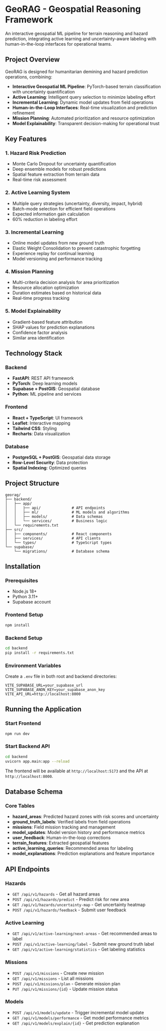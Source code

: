 # GeoRAG - Geospatial Reasoning Framework

An interactive geospatial ML pipeline for terrain reasoning and hazard prediction, integrating active learning and uncertainty-aware labeling with human-in-the-loop interfaces for operational teams.

## Project Overview

GeoRAG is designed for humanitarian demining and hazard prediction operations, combining:

- **Interactive Geospatial ML Pipeline**: PyTorch-based terrain classification with uncertainty quantification
- **Active Learning**: Intelligent query selection to minimize labeling effort
- **Incremental Learning**: Dynamic model updates from field operations
- **Human-in-the-Loop Interfaces**: Real-time visualization and prediction refinement
- **Mission Planning**: Automated prioritization and resource optimization
- **Model Explainability**: Transparent decision-making for operational trust

## Key Features

### 1. Hazard Risk Prediction
- Monte Carlo Dropout for uncertainty quantification
- Deep ensemble models for robust predictions
- Spatial feature extraction from terrain data
- Real-time risk assessment

### 2. Active Learning System
- Multiple query strategies (uncertainty, diversity, impact, hybrid)
- Batch-mode selection for efficient field operations
- Expected information gain calculation
- 60% reduction in labeling effort

### 3. Incremental Learning
- Online model updates from new ground truth
- Elastic Weight Consolidation to prevent catastrophic forgetting
- Experience replay for continual learning
- Model versioning and performance tracking

### 4. Mission Planning
- Multi-criteria decision analysis for area prioritization
- Resource allocation optimization
- Duration estimates based on historical data
- Real-time progress tracking

### 5. Model Explainability
- Gradient-based feature attribution
- SHAP values for prediction explanations
- Confidence factor analysis
- Similar area identification

## Technology Stack

### Backend
- **FastAPI**: REST API framework
- **PyTorch**: Deep learning models
- **Supabase + PostGIS**: Geospatial database
- **Python**: ML pipeline and services

### Frontend
- **React + TypeScript**: UI framework
- **Leaflet**: Interactive mapping
- **Tailwind CSS**: Styling
- **Recharts**: Data visualization

### Database
- **PostgreSQL + PostGIS**: Geospatial data storage
- **Row-Level Security**: Data protection
- **Spatial Indexing**: Optimized queries

## Project Structure

```
georag/
├── backend/
│   ├── app/
│   │   ├── api/              # API endpoints
│   │   ├── ml/               # ML models and algorithms
│   │   ├── models/           # Data schemas
│   │   └── services/         # Business logic
│   └── requirements.txt
├── src/
│   ├── components/           # React components
│   ├── services/             # API clients
│   └── types/                # TypeScript types
└── supabase/
    └── migrations/           # Database schema
```

## Installation

### Prerequisites
- Node.js 18+
- Python 3.11+
- Supabase account

### Frontend Setup
```bash
npm install
```

### Backend Setup
```bash
cd backend
pip install -r requirements.txt
```

### Environment Variables
Create a `.env` file in both root and backend directories:

```env
VITE_SUPABASE_URL=your_supabase_url
VITE_SUPABASE_ANON_KEY=your_supabase_anon_key
VITE_API_URL=http://localhost:8000
```

## Running the Application

### Start Frontend
```bash
npm run dev
```

### Start Backend API
```bash
cd backend
uvicorn app.main:app --reload
```

The frontend will be available at `http://localhost:5173` and the API at `http://localhost:8000`.

## Database Schema

### Core Tables
- **hazard_areas**: Predicted hazard zones with risk scores and uncertainty
- **ground_truth_labels**: Verified labels from field operations
- **missions**: Field mission tracking and management
- **model_updates**: Model version history and performance metrics
- **user_feedback**: Human-in-the-loop corrections
- **terrain_features**: Extracted geospatial features
- **active_learning_queries**: Recommended areas for labeling
- **model_explanations**: Prediction explanations and feature importance

## API Endpoints

### Hazards
- `GET /api/v1/hazards` - Get all hazard areas
- `POST /api/v1/hazards/predict` - Predict risk for new area
- `GET /api/v1/hazards/uncertainty-map` - Get uncertainty heatmap
- `POST /api/v1/hazards/feedback` - Submit user feedback

### Active Learning
- `GET /api/v1/active-learning/next-areas` - Get recommended areas to label
- `POST /api/v1/active-learning/label` - Submit new ground truth label
- `GET /api/v1/active-learning/statistics` - Get labeling statistics

### Missions
- `POST /api/v1/missions` - Create new mission
- `GET /api/v1/missions` - List all missions
- `POST /api/v1/missions/plan` - Generate mission plan
- `PUT /api/v1/missions/{id}` - Update mission status

### Models
- `POST /api/v1/models/update` - Trigger incremental model update
- `GET /api/v1/models/performance` - Get model performance metrics
- `GET /api/v1/models/explain/{id}` - Get prediction explanation

